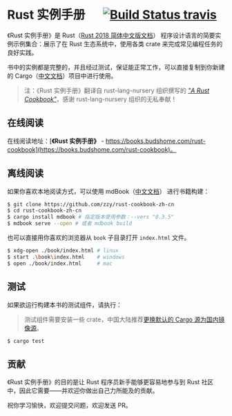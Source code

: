 # Rust 实例手册 &emsp; [![Build Status travis]][travis]

[Build Status travis]: https://api.travis-ci.com/rust-lang-nursery/rust-cookbook.svg?branch=master
[travis]: https://travis-ci.com/rust-lang-nursery/rust-cookbook

《Rust 实例手册》是 Rust（[Rust 2018 简体中文版文档](https://books.budshome.com/rust-lang)） 程序设计语言的简要实例示例集合：展示了在 Rust 生态系统中，使用各类 crate 来完成常见编程任务的良好实践。

书中的实例都是完整的，并且经过测试，保证能正常工作，可以直接复制到你新建的 Cargo（[中文文档](https://books.budshome.com/cargo)）项目中进行使用。

> 注：《Rust 实例手册》翻译自 rust-lang-nursery 组织撰写的 [_"A Rust Cookbook"_](https://github.com/rust-lang-nursery/rust-cookbook)，感谢 rust-lang-nursery 组织的无私奉献！

## 在线阅读

在线阅读地址：[**《Rust 实例手册》** - https://books.budshome.com/rust-cookbook](https://books.budshome.com/rust-cookbook)。

## 离线阅读

如果你喜欢本地阅读方式，可以使用 mdBook（[中文文档](https://books.budshome.com/mdbook)） 进行书籍构建：

```bash
$ git clone https://github.com/zzy/rust-cookbook-zh-cn
$ cd rust-cookbook-zh-cn
$ cargo install mdbook # 指定版本使用参数：--vers "0.3.5"
$ mdbook serve --open # 或者 mdbook build
```

也可以直接用你喜欢的浏览器从 `book` 子目录打开 `index.html` 文件。

```bash
$ xdg-open ./book/index.html # linux
$ start .\book\index.html    # windows
$ open ./book/index.html     # mac
```

## 测试

如果欲运行构建本书的测试组件，请执行：

> 测试组件需要安装一些 crate，中国大陆推荐[更换默认的 Cargo 源为国内镜像源](https://books.budshome.com/cargo/reference/source-replacement.html)。

```bash
$ cargo test
```

## 贡献

《Rust 实例手册》的目的是让 Rust 程序员新手能够更容易地参与到 Rust 社区中，因此它需要——并欢迎你做出自己力所能及的贡献。

祝你学习愉快，欢迎提交问题，欢迎发送 PR。
